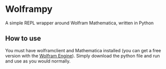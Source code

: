 # Wolframpy
A simple REPL wrapper around Wolfram Mathematica, written in Python

## How to use
You must have wolframclient and Mathematica installed (you can get a free version with the [Wolfram Engine](https://www.wolfram.com/engine/)). Simply download the python file and run and use as you would normally.
